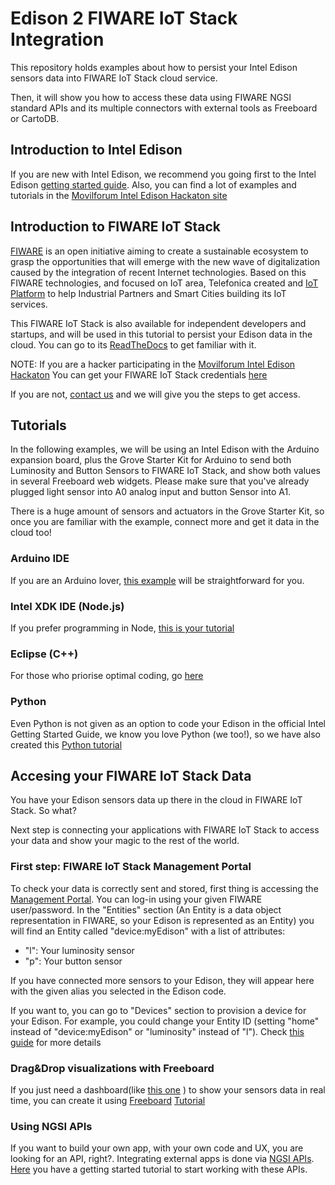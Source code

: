 # Edison 2 FIWARE IoT Stack Integration
This repository holds examples about how to persist your Intel Edison sensors data into FIWARE IoT Stack cloud service.

Then, it will show you how to access these data using FIWARE NGSI standard APIs and its multiple connectors with external tools as Freeboard or CartoDB.

## Introduction to Intel Edison
If you are new with Intel Edison, we recommend you going first to the Intel Edison [getting started guide](https://software.intel.com/es-es/iot/library/edison-getting-started). Also, you can find a lot of examples and tutorials in the [Movilforum Intel Edison Hackaton site](http://movilforum.com/unete-con-movilforum-al-reto-intel-edison-2015)

## Introduction to FIWARE IoT Stack
[FIWARE](https://www.fiware.org/) is an open initiative aiming to create a sustainable ecosystem to grasp the opportunities that will emerge with the new wave of digitalization caused by the integration of recent Internet technologies. Based on this FIWARE technologies, and focused on IoT area, Telefonica created and [IoT Platform](http://iot.tid.es) to help Industrial Partners and Smart Cities building its IoT services. 

This FIWARE IoT Stack is also available for independent developers and startups, and will be used in this tutorial to persist your Edison data in the cloud. You can go to its [ReadTheDocs](http://fiware-iot-stack.readthedocs.org/en/latest/index.html) to get familiar with it. 

NOTE: If you are a hacker participating in the [Movilforum Intel Edison Hackaton](http://movilforum.com/unete-con-movilforum-al-reto-intel-edison-2015) You can get your FIWARE IoT Stack credentials [here](http://edisonhack.ttcloud.net/)

If you are not, [contact us](mailto:iot_support@tid.es) and we will give you the steps to get access.

## Tutorials
In the following examples, we will be using an Intel Edison with the Arduino expansion board,
plus the Grove Starter Kit for Arduino to send both Luminosity and Button Sensors to FIWARE IoT Stack,
and show both values in several Freeboard web widgets. Please make sure that you've already plugged light sensor into A0 analog input and button Sensor into A1.

There is a huge amount of sensors and actuators in the Grove Starter Kit, so once you are familiar with the example, connect more and get it data in the cloud too!

### Arduino IDE
If you are an Arduino lover, [this example](https://github.com/telefonicaid/fiware-edison/tree/develop/arduino) will be straightforward for you.

### Intel XDK IDE (Node.js)
If you prefer programming in Node, [this is your tutorial](https://github.com/telefonicaid/fiware-edison/tree/develop/nodejs)

### Eclipse (C++)
For those who priorise optimal coding, go [here](https://github.com/telefonicaid/fiware-edison/tree/develop/cplusplus)

### Python
Even Python is not given as an option to code your Edison in the official Intel Getting Started Guide, we know you love Python (we too!), so we have also created this [Python tutorial](https://github.com/telefonicaid/fiware-edison/new/develop/python)

## Accesing your FIWARE IoT Stack Data
You have your Edison sensors data up there in the cloud in FIWARE IoT Stack. So what?

Next step is connecting your applications with FIWARE IoT Stack to access your data and show your magic to the rest of the world.

### First step: FIWARE IoT Stack Management Portal
To check your data is correctly sent and stored, first thing is accessing the [Management Portal](http://test.ttcloud.net:8008). You can log-in using your given FIWARE user/password. In the "Entities" section (An Entity is a data object representation in FIWARE, so your Edison is represented as an Entity) you will find an Entity called "device:myEdison" with a list of attributes:
* "l": Your luminosity sensor
* "p": Your button sensor

If you have connected more sensors to your Edison, they will appear here with the given alias you selected in the Edison code.

If you want to, you can go to "Devices" section to provision a device for your Edison. For example, you could change your Entity ID (setting "home" instead of "device:myEdison" or "luminosity" instead of "l"). Check [this guide](http://fiware-iot-stack.readthedocs.org/en/latest/quickguide/index.html#step-2-see-data) for more details

### Drag&Drop visualizations with Freeboard
If you just need a dashboard(like [this one](https://freeboard.io/board/0cYCHY) ) to show your sensors data in real time, you can create it using [Freeboard](https://freeboard.io)
[Tutorial](http://fiware-iot-stack.readthedocs.org/en/latest/quickguide/index.html#step-4-show-in-a-dashboard)

### Using NGSI APIs
If you want to build your own app, with your own code and UX, you are looking for an API, right?. Integrating external apps is done via [NGSI APIs](https://forge.fiware.org/plugins/mediawiki/wiki/fiware/index.php?title=Publish/Subscribe_Broker_-_Orion_Context_Broker_-_User_and_Programmers_Guide). [Here](http://fiware-iot-stack.readthedocs.org/en/latest/quickguide/index.html#step-3-get-data)
you have a getting started tutorial to start working with these APIs.
